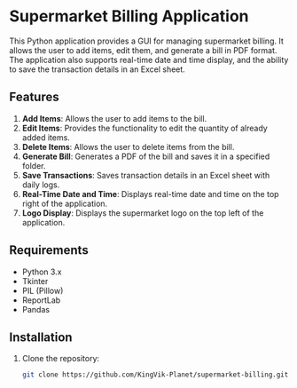 # Supermarket Billing Application

This Python application provides a GUI for managing supermarket billing. It allows the user to add items, edit them, and generate a bill in PDF format. The application also supports real-time date and time display, and the ability to save the transaction details in an Excel sheet.

## Features

1. **Add Items**: Allows the user to add items to the bill.
2. **Edit Items**: Provides the functionality to edit the quantity of already added items.
3. **Delete Items**: Allows the user to delete items from the bill.
4. **Generate Bill**: Generates a PDF of the bill and saves it in a specified folder.
5. **Save Transactions**: Saves transaction details in an Excel sheet with daily logs.
6. **Real-Time Date and Time**: Displays real-time date and time on the top right of the application.
7. **Logo Display**: Displays the supermarket logo on the top left of the application.

## Requirements

- Python 3.x
- Tkinter
- PIL (Pillow)
- ReportLab
- Pandas

## Installation

1. Clone the repository:
   ```bash
   git clone https://github.com/KingVik-Planet/supermarket-billing.git
